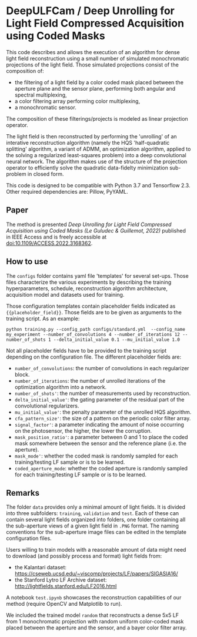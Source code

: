 # DeepULFCam / Deep Unrolling for Light Field Compressed Acquisition using Coded Masks

This code describes and allows the execution of an algorithm for dense light field reconstruction using a small number of simulated monochromatic projections of the light field. Those simulated projections consist of the composition of:
- the filtering of a light field by a color coded mask placed between the aperture plane and the sensor plane, performing both angular and spectral multiplexing,
- a color filtering array performing color multiplexing,
- a monochromatic sensor.

The composition of these filterings/projects is modeled as linear projection operator.

The light field is then reconstructed by performing the 'unrolling' of an interative reconstruction algorithm (namely the HQS 'half-quadratic splitting' algorithm, a variant of ADMM, an optimization algorithm, applied to the solving a regularized least-squares problem) into a deep convolutional neural network. The algorithm makes use of the structure of the projection operator to efficiently solve the quadratic data-fidelty minimization sub-problem in closed form.

This code is designed to be compatible with Python 3.7 and Tensorflow 2.3.
Other required dependencies are: Pillow, PyYAML.

## Paper

The method is presented _Deep Unrolling for Light Field Compressed Acquisition using Coded Masks (Le Guludec & Guillemot, 2022)_ published in IEEE Access and is freely accessible at [doi:10.1109/ACCESS.2022.3168362](https://doi.org/10.1109/ACCESS.2022.3168362).

## How to use

The ```configs``` folder contains yaml file 'templates' for several set-ups. Those files characterize the various experiments by describing the training hyperparameters, schedule, reconstruction algorithm architecture, acquisition model and datasets used for training.

Those configuration templates contain placeholder fields indicated as ```{{placeholder_field}}```. Those fields are to be given as arguments to the training script. As an example:

```python training.py --config_path configs/standard.yml  --config_name my_experiment --number_of_convolutions 4 --number_of_iterations 12 --number_of_shots 1 --delta_initial_value 0.1 --mu_initial_value 1.0```

Not all placeholder fields have to be provided to the training script depending on the configuration file. The different placeholder fields are:

- ```number_of_convolutions```: the number of convolutions in each regularizer block.
- ```number_of_iterations```: the number of unrolled iterations of the optimization algorithm into a network.
- ```number_of_shots'```: the number of measurements used by reconstruction.
- ```delta_initial_value'```: the gating parameter of the residual part of the convolutional regularizers.
- ```mu_initial_value'```: the penalty parameter of the unrolled HQS algorithm.
- ```cfa_pattern_size'```: the size of a pattern on the periodic color filter array.
- ```signal_factor'```: a parameter indicating the amount of noise occurring on the photosensor, the higher, the lower the corruption.
- ```mask_position_ratio'```: a parameter between 0 and 1 to place the coded mask somewhere between the sensor and the reference plane (i.e. the aperture).
- ```mask_mode'```: whether the coded mask is randomly sampled for each training/testing LF sample or is to be learned.
- ```coded_aperture_mode```: whether the coded aperture is randomly sampled for each training/testing LF sample or is to be learned.

## Remarks

The folder ```data``` provides only a minimal amount of light fields. It is divided into three subfolders: ```training```, ```validation``` and ```test```.
Each of these can contain several light fields organized into folders, one folder containing all the sub-aperture views of a given light field in ```.PNG``` format. The naming conventions for the sub-aperture image files can be edited in the template configuration files.

Users willing to train models with a reasonable amount of data might need to download (and possibly process and format) light fields from:
  - the Kalantari dataset: https://cseweb.ucsd.edu/~viscomp/projects/LF/papers/SIGASIA16/
  - the Stanford Lytro LF Archive dataset: http://lightfields.stanford.edu/LF2016.html

A notebook `test.ipynb` showcases the reconstruction capabilities of our method (require OpenCV and Matplotlib to run).

We included the trained model `random` that reconstructs a dense 5x5 LF from 1 monochromatic projection with random uniform color-coded mask placed between the aperture and the sensor, and a bayer color filter array.